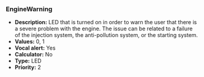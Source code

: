 ### EngineWarning

- **Description:** LED that is turned on in order to warn the user that there
is a severe problem with the engine. The issue can be related to a failure of
the injection system, the anti-pollution system, or the starting system.
- **Values:** 0, 1
- **Vocal alert:** Yes
- **Calculator:** No
- **Type:** LED
- **Priority:** 2
